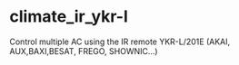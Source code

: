 # climate_ir_ykr-l
Control multiple AC using the IR remote YKR-L/201E  (AKAI, AUX,BAXI,BESAT, FREGO, SHOWNIC...) 
